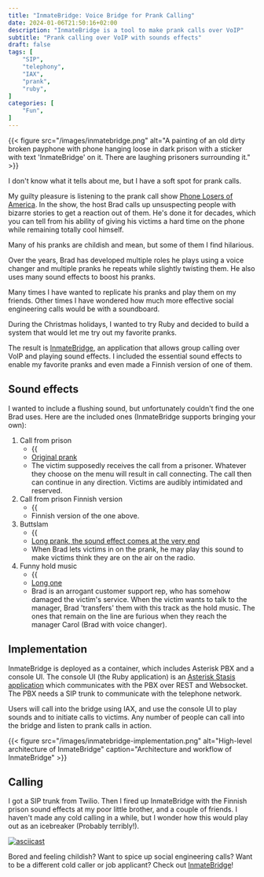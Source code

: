 ```yaml
---
title: "InmateBridge: Voice Bridge for Prank Calling"
date: 2024-01-06T21:50:16+02:00
description: "InmateBridge is a tool to make prank calls over VoIP"
subtitle: "Prank calling over VoIP with sounds effects"
draft: false
tags: [
    "SIP",
    "telephony",
    "IAX",
    "prank",
    "ruby",
]
categories: [
    "Fun",
]
---
```


{{< figure src="/images/inmatebridge.png" alt="A painting of an old dirty broken payphone with phone hanging loose in dark prison with a sticker with text 'InmateBridge' on it. There are laughing prisoners surrounding it." >}}

I don't know what it tells about me, but I have a soft spot for prank calls.

My guilty pleasure is listening to the prank call show [Phone Losers of America](https://phonelosers.com/). In the show, the host Brad calls up unsuspecting people with bizarre stories to get a reaction out of them. He's done it for decades, which you can tell from his ability of giving his victims a hard time on the phone while remaining totally cool himself.

Many of his pranks are childish and mean, but some of them I find hilarious.

Over the years, Brad has developed multiple roles he plays using a voice changer and multiple pranks he repeats while slightly twisting them. He also uses many sound effects to boost his pranks.

Many times I have wanted to replicate his pranks and play them on my friends. Other times I have wondered how much more effective social engineering calls would be with a soundboard.

During the Christmas holidays, I wanted to try Ruby and decided to build a system that would let me try out my favorite pranks.

The result is [InmateBridge](https://github.com/ValtteriL/inmatebridge), an application that allows group calling over VoIP and playing sound effects. I included the essential sound effects to enable my favorite pranks and even made a Finnish version of one of them.

## Sound effects

I wanted to include a flushing sound, but unfortunately couldn't find the one Brad uses. Here are the included ones (InmateBridge supports bringing your own):

1. Call from prison
    * {{<audio src="/audio/you-are-receiving-a-call-from-an-inmate.wav">}}{{<audio src="/audio/thank-you-your-call-is-connecting.wav">}}
    * [Original prank](https://youtu.be/C2foeZOuVuU?si=mEqSJOEcBlM6PW0T&t=70)
    * The victim supposedly receives the call from a prisoner. Whatever they choose on the menu will result in call connecting. The call then can continue in any direction. Victims are audibly intimidated and reserved.
2. Call from prison Finnish version
    * {{<audio src="/audio/fi-olet-vastaanottamassa-puhelua-sornaisten-vankilan-selliosastolta.wav">}}{{<audio src="/audio/fi-kiitos-puhelua-yhdistetaan.wav">}}
    * Finnish version of the one above.
3. Buttslam
    * {{<audio src="/audio/buttslam.wav">}}
    * [Long prank, the sound effect comes at the very end](https://www.youtube.com/watch?v=VsfaKNIarp0)
    * When Brad lets victims in on the prank, he may play this sound to make victims think they are on the air on the radio.
4. Funny hold music
    * {{<audio src="/audio/i-wonder-whats-inside-your-bh.wav">}}
    * [Long one](https://www.youtube.com/watch?v=wjcicfMzyuI)
    * Brad is an arrogant customer support rep, who has somehow damaged the victim's service. When the victim wants to talk to the manager, Brad 'transfers' them with this track as the hold music. The ones that remain on the line are furious when they reach the manager Carol (Brad with voice changer).

## Implementation

InmateBridge is deployed as a container, which includes Asterisk PBX and a console UI. The console UI (the Ruby application) is an [Asterisk Stasis application](https://docs.asterisk.org/Asterisk_20_Documentation/API_Documentation/Dialplan_Applications/Stasis/) which communicates with the PBX over REST and Websocket. The PBX needs a SIP trunk to communicate with the telephone network.

Users will call into the bridge using IAX, and use the console UI to play sounds and to initiate calls to victims. Any number of people can call into the bridge and listen to prank calls in action.

{{< figure src="/images/inmatebridge-implementation.png" alt="High-level architecture of InmateBridge" caption="Architecture and workflow of InmateBridge" >}}

## Calling

I got a SIP trunk from Twilio. Then I fired up InmateBridge with the Finnish prison sound effects at my poor little brother, and a couple of friends. I haven't made any cold calling in a while, but I wonder how this would play out as an icebreaker (Probably terribly!).

[![asciicast](https://asciinema.org/a/630473.svg)](https://asciinema.org/a/630473)

Bored and feeling childish? Want to spice up social engineering calls? Want to be a different cold caller or job applicant? Check out [InmateBridge](https://github.com/ValtteriL/inmatebridge)!
